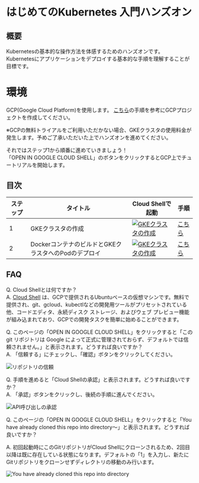 # はじめてのKubernetes 入門ハンズオン
## 概要
Kubernetesの基本的な操作方法を体感するためのハンズオンです。  
Kubernetesにアプリケーションをデプロイする基本的な手順を理解することが目標です。

# 環境
GCP(Google Cloud Platform)を使用します。
[こちら](https://www.apps-gcp.com/gcp-startup/)の手順を参考にGCPプロジェクトを作成してください。

※GCPの無料トライアルをご利用いただかない場合、GKEクラスタの使用料金が発生します。予めご了承いただいた上でハンズオンを進めてください。

それではステップ1から順番に進めていきましょう！  
「OPEN IN GOOGLE CLOUD SHELL」のボタンをクリックするとGCP上でチュートリアルを開始します。

## 目次
|ステップ|タイトル|Cloud Shellで起動|手順|
| --- | --- | --- | --- |
| 1 | GKEクラスタの作成 | [![GKEクラスタの作成](https://gstatic.com/cloudssh/images/open-btn.png)](https://console.cloud.google.com/home/dashboard?cloudshell=true&cloudshell_git_repo=https://github.com/koizumittn/handson-for-begineers&cloudshell_tutorial=k8s/create-gke-cluster.md) | [こちら](https://github.com/koizumittn/handson-for-begineers/blob/master/k8s/create-gke-cluster.md) |
| 2 | DockerコンテナのビルドとGKEクラスタへのPodのデプロイ | [![GKEクラスタの作成](https://gstatic.com/cloudssh/images/open-btn.png)](https://console.cloud.google.com/home/dashboard?cloudshell=true&cloudshell_git_repo=https://github.com/koizumittn/handson-for-begineers&cloudshell_tutorial=k8s/hello-app.md) | [こちら](https://github.com/koizumittn/handson-for-begineers/blob/master/k8s/hello-app.md) |

## FAQ
Q. Cloud Shellとは何ですか？  
A. [Cloud Shell](https://cloud.google.com/shell?hl=ja) は、GCPで提供されるUbuntuベースの仮想マシンです。無料で提供され、git、gcloud、kubectlなどの開発用ツールがプリセットされている他、コードエディタ、永続ディスク ストレージ、およびウェブ プレビュー機能が組み込まれており、GCPでの開発タスクを簡単に始めることができます。

Q. このページの「OPEN IN GOOGLE CLOUD SHELL」をクリックすると「この git リポジトリは Google によって正式に管理されておらず、デフォルトでは信頼されません。」と表示されます。どうすれば良いですか？  
A. 「信頼する」にチェックし、「確認」ボタンをクリックしてください。

![リポジトリの信頼](https://user-images.githubusercontent.com/22129880/95879023-dc845f80-0db0-11eb-93b7-1632d91952b6.png)

Q. 手順を進めると「Cloud Shellの承認」と表示されます。どうすれば良いですか？  
A. 「承認」ボタンをクリックし、後続の手順に進んでください。

![API呼び出しの承認](https://user-images.githubusercontent.com/22129880/95879400-47ce3180-0db1-11eb-9661-b2c916116ca5.png)

Q. このページの「OPEN IN GOOGLE CLOUD SHELL」をクリックすると「You have already cloned this repo into directory〜」と表示されます。どうすれば良いですか？

A. 初回起動時にこのGitリポジトリがCloud Shellにクローンされるため、2回目以降は既に存在している状態になります。デフォルトの「1」を入力し、新たにGitリポジトリをクローンせずディレクトリの移動のみ行います。

![You have already cloned this repo into directory](https://user-images.githubusercontent.com/22129880/96035891-a0c7c380-0e9e-11eb-96ab-84f8f3023f7e.png)